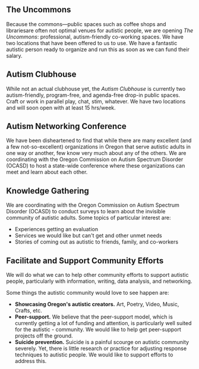 ## The Uncommons
Because the commons&mdash;public spaces such as coffee shops and librariesare often not optimal venues for autistic people, we are opening _The Uncommons_: professional, autism-friendly co-working spaces. We have two locations that have been offered to us to use. We have a fantastic autistic person ready to organize and run this as soon as we can fund their salary.

## Autism Clubhouse
While not an actual clubhouse yet, the _Autism Clubhouse_ is currently two autism-friendly, program-free, and agenda-free drop-in public spaces. Craft or work in parallel play, chat, stim, whatever. We have two locations and will soon open with at least 15 hrs/week.

## Autism Networking Conference
We have been disheartened to find that while there are many excellent (and a few not-so-excellent) organizations in Oregon that serve autistic adults in one way or another, few know very much about any of the others. We are coordinating with the Oregon Commission on Autism Spectrum Disorder (OCASD) to host a state-wide conference where these organizations can meet and learn about each other.

## Knowledge Gathering
We are coordinating with the Oregon Commission on Autism Spectrum Disorder (OCASD) to conduct surveys to learn about the invisible community of autistic adults. Some topics of particular interest are:

- Experiences getting an evaluation
- Services we would like but can't get and other unmet needs
- Stories of coming out as autistic to friends, family, and co-workers

## Facilitate and Support Community Efforts
We will do what we can to help other community efforts to support autistic people, particularly with information, writing, data analysis, and networking. 

Some things the autistic community would love to see happen are:
- **Showcasing Oregon's autistic creators.** Art, Poetry, Video, Music, Crafts, etc.
- **Peer-support.** We believe that the peer-support model, which is currently getting a lot of funding and attention, is particularly well suited for the autistic - community. We would like to help get peer-support projects off the ground.
- **Suicide prevention.** Suicide is a painful scourge on autistic community severely. Yet, there is little research or practice for adjusting response techniques to autistic people. We would like to support efforts to address this.